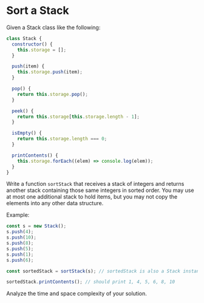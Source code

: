 # Sort a Stack

Given a Stack class like the following:

```js
class Stack {
  constructor() {
    this.storage = [];
  }

  push(item) {
    this.storage.push(item);
  }

  pop() {
    return this.storage.pop();
  }

  peek() {
    return this.storage[this.storage.length - 1];
  }

  isEmpty() {
    return this.storage.length === 0;
  }

  printContents() {
    this.storage.forEach((elem) => console.log(elem));
  }
}
```

Write a function `sortStack` that receives a stack of integers and returns another stack containing those same integers in sorted order. You may use at most one additional stack to hold items, but you may not copy the elements into any other data structure.

Example:

```js
const s = new Stack();
s.push(4);
s.push(10);
s.push(8);
s.push(5);
s.push(1);
s.push(6);

const sortedStack = sortStack(s); // sortedStack is also a Stack instance

sortedStack.printContents(); // should print 1, 4, 5, 6, 8, 10
```

Analyze the time and space complexity of your solution.
